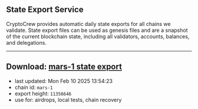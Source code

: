## State Export Service
CryptoCrew provides automatic daily state exports for all chains we validate. State export files can be used as genesis files and are a snapshot of the current blockchain state, including all validators, accounts, balances, and delegations.

---
**Download: [mars-1 state export](https://ccv-s3.nbg1.your-objectstorage.com/SERVICE/mars/mars-1_export_11356646.json)**
---

- last updated: Mon Feb 10 2025 13:54:23
- chain id: `mars-1`
- export height: `11356646`
- use for: airdrops, local tests, chain recovery
